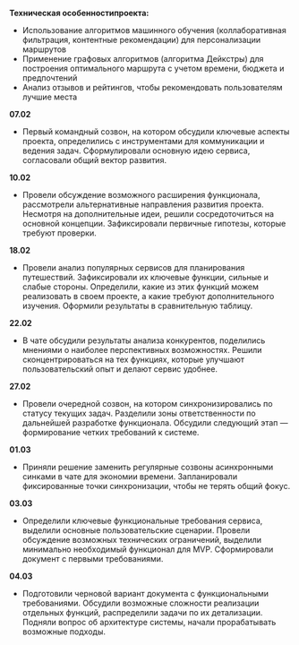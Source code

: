 
**Техническая особенностипроекта:**
- Использование алгоритмов машинного обучения (коллаборативная фильтрация, контентные рекомендации) для персонализации маршрутов
- Применение графовых алгоритмов (алгоритма Дейкстры) для построения оптимального маршрута с учетом времени, бюджета и предпочтений 
- Анализ отзывов и рейтингов, чтобы рекомендовать пользователям лучшие места

**07.02**  
- Первый командный созвон, на котором обсудили ключевые аспекты проекта, определились с инструментами для коммуникации и ведения задач. Сформулировали основную идею сервиса, согласовали общий вектор развития.  

**10.02**  
- Провели обсуждение возможного расширения функционала, рассмотрели альтернативные направления развития проекта. Несмотря на дополнительные идеи, решили сосредоточиться на основной концепции. Зафиксировали первичные гипотезы, которые требуют проверки.  

**18.02**  
- Провели анализ популярных сервисов для планирования путешествий. Зафиксировали их ключевые функции, сильные и слабые стороны. Определили, какие из этих функций можем реализовать в своем проекте, а какие требуют дополнительного изучения. Оформили результаты в сравнительную таблицу.  

**22.02**  
- В чате обсудили результаты анализа конкурентов, поделились мнениями о наиболее перспективных возможностях. Решили сконцентрироваться на тех функциях, которые улучшают пользовательский опыт и делают сервис удобнее.  

**27.02**  
- Провели очередной созвон, на котором синхронизировались по статусу текущих задач. Разделили зоны ответственности по дальнейшей разработке функционала. Обсудили следующий этап — формирование четких требований к системе.  

**01.03**  
- Приняли решение заменить регулярные созвоны асинхронными синками в чате для экономии времени. Запланировали фиксированные точки синхронизации, чтобы не терять общий фокус.  

**03.03**  
- Определили ключевые функциональные требования сервиса, выделили основные пользовательские сценарии. Провели обсуждение возможных технических ограничений, выделили минимально необходимый функционал для MVP. Сформировали документ с первыми требованиями.  

**04.03**  
- Подготовили черновой вариант документа с функциональными требованиями. Обсудили возможные сложности реализации отдельных функций, распределили задачи по их детализации. Подняли вопрос об архитектуре системы, начали прорабатывать возможные подходы.  
